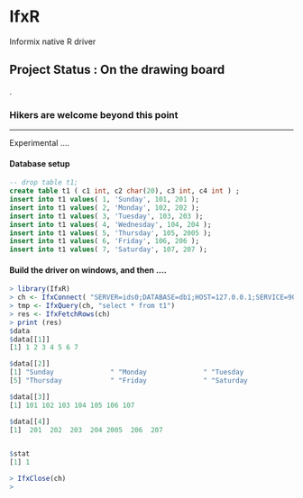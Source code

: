 # IfxR
Informix native R driver
  
## Project Status : **On the drawing board**
.



### Hikers are welcome beyond this point
----------------------------------------
Experimental ....

#### Database setup
```sql
-- drop table t1;
create table t1 ( c1 int, c2 char(20), c3 int, c4 int ) ;
insert into t1 values( 1, 'Sunday', 101, 201 );
insert into t1 values( 2, 'Monday', 102, 202 );
insert into t1 values( 3, 'Tuesday', 103, 203 );
insert into t1 values( 4, 'Wednesday', 104, 204 );
insert into t1 values( 5, 'Thursday', 105, 2005 );
insert into t1 values( 6, 'Friday', 106, 206 );
insert into t1 values( 7, 'Saturday', 107, 207 );
```

####  Build the driver on windows, and then ....
```R
> library(IfxR)
> ch <- IfxConnect( "SERVER=ids0;DATABASE=db1;HOST=127.0.0.1;SERVICE=9088;UID=informix;PWD=xxxx;" )
> tmp <- IfxQuery(ch, "select * from t1") 
> res <- IfxFetchRows(ch)
> print (res)
$data
$data[[1]]
[1] 1 2 3 4 5 6 7

$data[[2]]
[1] "Sunday              " "Monday              " "Tuesday             " "Wednesday           "
[5] "Thursday            " "Friday              " "Saturday            "

$data[[3]]
[1] 101 102 103 104 105 106 107

$data[[4]]
[1]  201  202  203  204 2005  206  207


$stat
[1] 1

> IfxClose(ch)
> 
```



